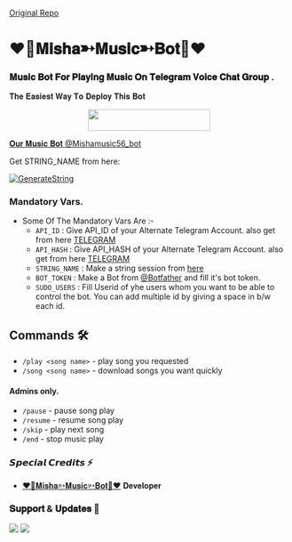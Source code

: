 [Original Repo](https://github.com/rakeshyt/DevilHackerMusic3) 
# ❤🎤𝐌𝐢𝐬𝐡𝐚➳𝐌𝐮𝐬𝐢𝐜➳𝐁𝐨𝐭🎤❤
### 𝐌𝐮𝐬𝐢𝐜 𝐁𝐨𝐭 𝐅𝐨𝐫 𝐏𝐥𝐚𝐲𝐢𝐧𝐠 𝐌𝐮𝐬𝐢𝐜 𝐎𝐧 𝐓𝐞𝐥𝐞𝐠𝐫𝐚𝐦 𝐕𝐨𝐢𝐜𝐞 𝐂𝐡𝐚𝐭 𝐆𝐫𝐨𝐮𝐩 .
𝐓𝐡𝐞 𝐄𝐚𝐬𝐢𝐞𝐬𝐭 𝐖𝐚𝐲 𝐓𝐨 𝐃𝐞𝐩𝐥𝐨𝐲 𝐓𝐡𝐢𝐬 𝐁𝐨𝐭
<p align="center"><a href="https://heroku.com/deploy?template=https://github.com/Oxyver5600/Rimmimusicbot1"> <img src="https://img.shields.io/badge/Deploy%20To%20Heroku-grey?style=for-the-badge&logo=heroku" width="220" height="38.45"/></a></p>

[𝐎𝐮𝐫 𝐌𝐮𝐬𝐢𝐜 𝐁𝐨𝐭 @Mishamusic56_bot](https://t.me/Mishamusic56_bot)

Get STRING_NAME from here:

[![GenerateString](https://img.shields.io/badge/repl.it-generateString-brown)](https://replit.com/@Botsupport/PatriciaXmusic)

### Mandatory Vars.

- Some Of The Mandatory Vars Are :-
   - `API_ID` :  Give API_ID of your Alternate Telegram Account. also get from here [TELEGRAM](http://my.telegram.org)
   - `API_HASH` :  Give API_HASH of your Alternate Telegram Account. also get from here [TELEGRAM](http://my.telegram.org)
   - `STRING_NAME` :  Make a string session from [here](https://replit.com/@Botsupport/PatriciaXmusic)
   - `BOT_TOKEN` :  Make a Bot from [@Botfather](https://t.me/botfather) and fill it's bot token.
   - `SUDO_USERS` :  Fill Userid of yhe users whom you want to be able to control the bot. You can add multiple id by giving a space in b/w each id.







## Commands 🛠

- `/play <song name>` - play song you requested
- `/song <song name>` - download songs you want quickly
#### Admins only.
- `/pause` - pause song play
- `/resume` - resume song play
- `/skip` - play next song
- `/end` - stop music play

### 𝙎𝙥𝙚𝙘𝙞𝙖𝙡 𝘾𝙧𝙚𝙙𝙞𝙩𝙨 ⚡
- [❤🎤𝐌𝐢𝐬𝐡𝐚➳𝐌𝐮𝐬𝐢𝐜➳𝐁𝐨𝐭🎤❤](https://t.me/Prince_Charles2) 𝐃𝐞𝐯𝐞𝐥𝐨𝐩𝐞𝐫
### 𝐒𝐮𝐩𝐩𝐨𝐫𝐭 & 𝐔𝐩𝐝𝐚𝐭𝐞𝐬 🎑
<a href="https://t.me/Dil_dosti_duniya_dari"><img src="https://img.shields.io/badge/Join-Group%20Support-blue.svg?style=for-the-badge&logo=Telegram"></a> <a href="https://t.me/TheModdingGod"><img src="https://img.shields.io/badge/Join-Updates%20Channel-blue.svg?style=for-the-badge&logo=Telegram"></a>
